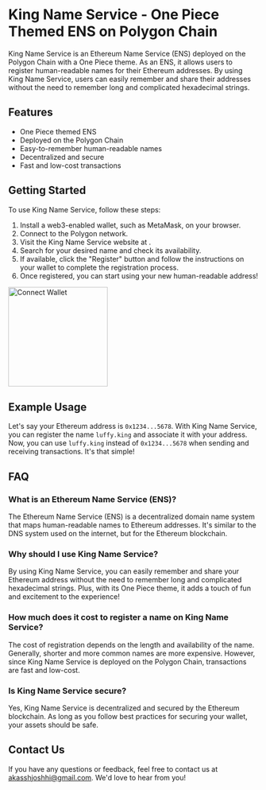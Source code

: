 # King Name Service - One Piece Themed ENS on Polygon Chain

King Name Service is an Ethereum Name Service (ENS) deployed on the Polygon Chain with a One Piece theme. As an ENS, it allows users to register human-readable names for their Ethereum addresses. By using King Name Service, users can easily remember and share their addresses without the need to remember long and complicated hexadecimal strings.

## Features

- One Piece themed ENS
- Deployed on the Polygon Chain
- Easy-to-remember human-readable names
- Decentralized and secure
- Fast and low-cost transactions

## Getting Started

To use King Name Service, follow these steps:

1. Install a web3-enabled wallet, such as MetaMask, on your browser.
2. Connect to the Polygon network.
3. Visit the King Name Service website at .
4. Search for your desired name and check its availability.
5. If available, click the "Register" button and follow the instructions on your wallet to complete the registration process.
6. Once registered, you can start using your new human-readable address!

<img src="https://i.imgur.com/ZG6OLTZ.gif" alt="Connect Wallet" width="200"/>

## Example Usage

Let's say your Ethereum address is `0x1234...5678`. With King Name Service, you can register the name `luffy.king` and associate it with your address. Now, you can use `luffy.king` instead of `0x1234...5678` when sending and receiving transactions. It's that simple!

## FAQ

### What is an Ethereum Name Service (ENS)?

The Ethereum Name Service (ENS) is a decentralized domain name system that maps human-readable names to Ethereum addresses. It's similar to the DNS system used on the internet, but for the Ethereum blockchain.

### Why should I use King Name Service?

By using King Name Service, you can easily remember and share your Ethereum address without the need to remember long and complicated hexadecimal strings. Plus, with its One Piece theme, it adds a touch of fun and excitement to the experience!

### How much does it cost to register a name on King Name Service?

The cost of registration depends on the length and availability of the name. Generally, shorter and more common names are more expensive. However, since King Name Service is deployed on the Polygon Chain, transactions are fast and low-cost.

### Is King Name Service secure?

Yes, King Name Service is decentralized and secured by the Ethereum blockchain. As long as you follow best practices for securing your wallet, your assets should be safe.

## Contact Us

If you have any questions or feedback, feel free to contact us at [akasshjoshhi@gmail.com](mailto:akasshjoshhi@gmail.com). We'd love to hear from you!

